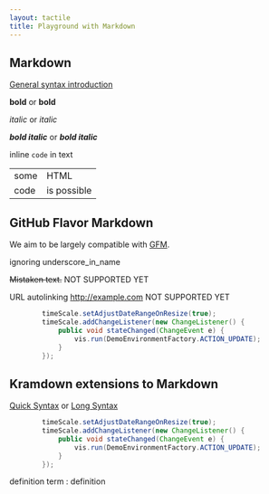 ```yaml
---
layout: tactile
title: Playground with Markdown
---
```


Markdown
--------

[General syntax introduction](http://daringfireball.net/projects/markdown/syntax)

__bold__ or **bold**

_italic_ or *italic*

___bold italic___ or ***bold italic***

inline `code` in text

<table>
    <tr>
        <td>some</td>
        <td>HTML</td>
    </tr>
    <tr>
        <td>code</td>
        <td>is possible</td>
    </tr>
</table>

## GitHub Flavor Markdown

We aim to be largely compatible with [GFM](https://help.github.com/articles/github-flavored-markdown).

ignoring underscore_in_name

~~Mistaken text.~~ NOT SUPPORTED YET

URL autolinking http://example.com NOT SUPPORTED YET

```java
        timeScale.setAdjustDateRangeOnResize(true);
        timeScale.addChangeListener(new ChangeListener() {
            public void stateChanged(ChangeEvent e) {
                vis.run(DemoEnvironmentFactory.ACTION_UPDATE);
            }
        });
```

## Kramdown extensions to Markdown

[Quick Syntax](http://kramdown.gettalong.org/quickref.html) or [Long Syntax](http://kramdown.gettalong.org/syntax.html)

~~~ java
        timeScale.setAdjustDateRangeOnResize(true);
        timeScale.addChangeListener(new ChangeListener() {
            public void stateChanged(ChangeEvent e) {
                vis.run(DemoEnvironmentFactory.ACTION_UPDATE);
            }
        });
~~~

definition term
: definition

